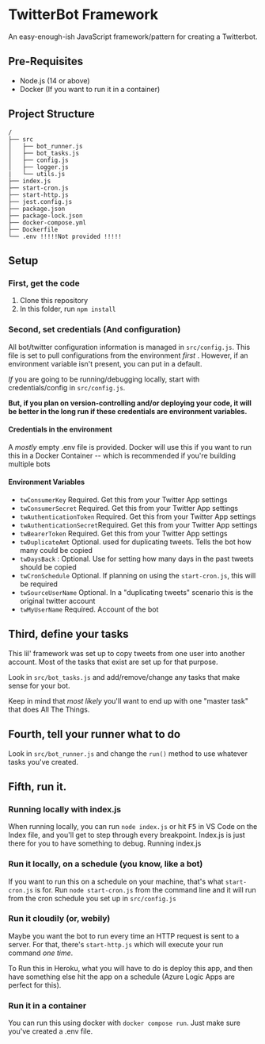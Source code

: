 # TwitterBot Framework
An easy-enough-ish JavaScript framework/pattern for creating a Twitterbot. 

## Pre-Requisites
* Node.js (14 or above)
* Docker (If you want to run it in a container)

## Project Structure
```
/
├── src
│   ├── bot_runner.js
│   ├── bot_tasks.js
│   ├── config.js
│   ├── logger.js
|   └── utils.js
├── index.js
├── start-cron.js
├── start-http.js
├── jest.config.js
├── package.json
├── package-lock.json
├── docker-compose.yml
├── Dockerfile
└── .env !!!!!Not provided !!!!!
```

## Setup
### First, get the code
1. Clone this repository 
2. In this folder, run `npm install`

### Second, set credentials (And configuration)
All bot/twitter configuration information is managed in `src/config.js`. This file is set to pull configurations from the environment _first_ . However, if an environment variable isn't present, you can put in a default. 

*If* you are going to be running/debugging locally, start with credentials/config in `src/config.js`. 

**But, if you plan on version-controlling and/or deploying your code, it will be better in the long run if these credentials are environment variables.**

#### Credentials in the environment
A _mostly_ empty .env file is provided. Docker will use this if you want to run this in a Docker Container -- which is recommended if you're building multiple bots

#### Environment Variables

* `twConsumerKey` Required. Get this from your Twitter App settings
* `twConsumerSecret` Required. Get this from your Twitter App settings
* `twAuthenticationToken` Required. Get this from your Twitter App settings
* `twAuthenticationSecret`Required. Get this from your Twitter App settings
* `twBearerToken` Required. Get this from your Twitter App settings
* `twDuplicateAmt` Optional. used for duplicating tweets. Tells the bot how many could be copied
* `twDaysBack` : Optional. Use for setting how many days in the past tweets should be copied
* `twCronSchedule` Optional. If planning on using the `start-cron.js`, this will be required 
* `twSourceUserName` Optional. In a "duplicating tweets" scenario this is the original twitter account
* `twMyUserName` Required. Account of the bot

## Third, define your tasks
This lil' framework was set up to copy tweets from one user into another account. Most of the tasks that exist are set up for that purpose. 

Look in `src/bot_tasks.js` and add/remove/change any tasks that make sense for your bot. 

Keep in mind that _most likely_ you'll want to end up with one "master task" that does All The Things. 

## Fourth, tell your runner what to do
Look in `src/bot_runner.js` and change the `run()` method to use whatever tasks you've created. 

## Fifth, run it. 
### Running locally with index.js
When running locally, you can run `node index.js` or hit <kbd>F5</kbd> in VS Code on the Index file, and you'll get to step through every breakpoint. Index.js is just there for you to have something to debug.  Running index.js 

### Run it locally, on a schedule (you know, like a bot)
If you want to run this on a schedule on your machine, that's what `start-cron.js` is for. Run `node start-cron.js` from the command line and it will run from the cron schedule you set up in `src/config.js`

### Run it cloudily (or, webily) 
Maybe you want the bot to run every time an HTTP request is sent to a server. For that, there's `start-http.js` which will execute your run command _one time_. 

To Run this in Heroku, what you will have to do is deploy this app, and then have something else hit the app on a schedule (Azure Logic Apps are perfect for this). 

### Run it in a container
You can run this using docker with `docker compose run`. Just make sure you've created a .env file. 


